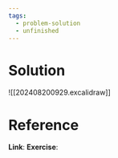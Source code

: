 ```yaml
---
tags:
  - problem-solution
  - unfinished
---
```

# Solution
![[202408200929.excalidraw]]

# Reference
**Link**:
**Exercise**: